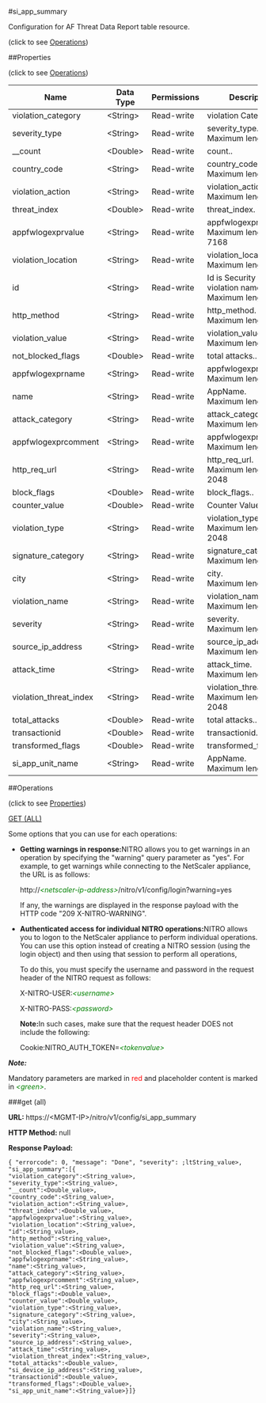 #si_app_summary



Configuration for AF Threat Data Report table resource.

<span>(click to see [Operations](#operations))</span>



##Properties 

<span>(click to see [Operations](#operations))</span>





<table><thead><tr><th>Name</th><th>Data Type</th><th>Permissions</th><th>Description</th></tr></thead><tbody><tr><td>violation_category</td><td>&lt;String></td><td>Read-write</td><td>violation Category..</td></tr><tr><td>severity_type</td><td>&lt;String></td><td>Read-write</td><td>severity_type.<br>Maximum length = 255</td></tr><tr><td>__count</td><td>&lt;Double></td><td>Read-write</td><td>count..</td></tr><tr><td>country_code</td><td>&lt;String></td><td>Read-write</td><td>country_code.<br>Maximum length = 255</td></tr><tr><td>violation_action</td><td>&lt;String></td><td>Read-write</td><td>violation_action.<br>Maximum length = 255</td></tr><tr><td>threat_index</td><td>&lt;Double></td><td>Read-write</td><td>threat_index.</td></tr><tr><td>appfwlogexprvalue</td><td>&lt;String></td><td>Read-write</td><td>appfwlogexprvalue.<br>Maximum length = 7168</td></tr><tr><td>violation_location</td><td>&lt;String></td><td>Read-write</td><td>violation_location.<br>Maximum length = 255</td></tr><tr><td>id</td><td>&lt;String></td><td>Read-write</td><td>Id is Security check violation name.<br>Maximum length = 255</td></tr><tr><td>http_method</td><td>&lt;String></td><td>Read-write</td><td>http_method.<br>Maximum length = 50</td></tr><tr><td>violation_value</td><td>&lt;String></td><td>Read-write</td><td>violation_value.<br>Maximum length = 255</td></tr><tr><td>not_blocked_flags</td><td>&lt;Double></td><td>Read-write</td><td>total attacks..</td></tr><tr><td>appfwlogexprname</td><td>&lt;String></td><td>Read-write</td><td>appfwlogexprname.<br>Maximum length = 512</td></tr><tr><td>name</td><td>&lt;String></td><td>Read-write</td><td>AppName.<br>Maximum length = 255</td></tr><tr><td>attack_category</td><td>&lt;String></td><td>Read-write</td><td>attack_category.<br>Maximum length = 255</td></tr><tr><td>appfwlogexprcomment</td><td>&lt;String></td><td>Read-write</td><td>appfwlogexprcomment.<br>Maximum length = 128</td></tr><tr><td>http_req_url</td><td>&lt;String></td><td>Read-write</td><td>http_req_url.<br>Maximum length = 2048</td></tr><tr><td>block_flags</td><td>&lt;Double></td><td>Read-write</td><td>block_flags..</td></tr><tr><td>counter_value</td><td>&lt;Double></td><td>Read-write</td><td>Counter Value.</td></tr><tr><td>violation_type</td><td>&lt;String></td><td>Read-write</td><td>violation_type.<br>Maximum length = 2048</td></tr><tr><td>signature_category</td><td>&lt;String></td><td>Read-write</td><td>signature_category.<br>Maximum length = 255</td></tr><tr><td>city</td><td>&lt;String></td><td>Read-write</td><td>city.<br>Maximum length = 255</td></tr><tr><td>violation_name</td><td>&lt;String></td><td>Read-write</td><td>violation_name.<br>Maximum length = 255</td></tr><tr><td>severity</td><td>&lt;String></td><td>Read-write</td><td>severity.<br>Maximum length = 255</td></tr><tr><td>source_ip_address</td><td>&lt;String></td><td>Read-write</td><td>source_ip_address.<br>Maximum length = 255</td></tr><tr><td>attack_time</td><td>&lt;String></td><td>Read-write</td><td>attack_time.<br>Maximum length = 255</td></tr><tr><td>violation_threat_index</td><td>&lt;String></td><td>Read-write</td><td>violation_threat_index.<br>Maximum length = 2048</td></tr><tr><td>total_attacks</td><td>&lt;Double></td><td>Read-write</td><td>total attacks..</td></tr><tr><td>transactionid</td><td>&lt;Double></td><td>Read-write</td><td>transactionid.</td></tr><tr><td>transformed_flags</td><td>&lt;Double></td><td>Read-write</td><td>transformed_flags..</td></tr><tr><td>si_app_unit_name</td><td>&lt;String></td><td>Read-write</td><td>AppName.<br>Maximum length = 255</td></tr></tbody></table>

##Operations 

<span>(click to see [Properties](#properties))</span>





[GET (ALL)](#get-all)





Some options that you can use for each operations:

<ul><li><p><b>Getting warnings in response:</b>NITRO allows you to get warnings in an operation by specifying the "warning" query parameter as "yes". For example, to get warnings while connecting to the NetScaler appliance, the URL is as follows:</p><p>http://<span style="color:green;font-style:italic;">&lt;netscaler-ip-address&gt;</span>/nitro/v1/config/login?warning=yes</p><p>If any, the warnings are displayed in the response payload with the HTTP code "209 X-NITRO-WARNING".</p></li><li><p><b>Authenticated access for individual NITRO operations:</b>NITRO allows you to logon to the NetScaler appliance to perform individual operations. You can use this option instead of creating a NITRO session (using the login object) and then using that session to perform all operations,</p><p>To do this, you must specify the username and password in the request header of the NITRO request as follows:</p><p>X-NITRO-USER:<span style="color:green;font-style:italic;">&lt;username&gt;</span></p><p>X-NITRO-PASS:<span style="color:green;font-style:italic;">&lt;password&gt;</span></p><p><b>Note:</b>In such cases, make sure that the request header DOES not include the following:</p><p>Cookie:NITRO_AUTH_TOKEN=<span style="color:green;font-style:italic;">&lt;tokenvalue&gt;</span></p></li></ul>







***Note:*** 

Mandatory parameters are marked in <span style="color:#FF0000;">red</span> and placeholder content is marked in <span style="color:green;font-style:italic">&lt;green&gt;</span>.



###get (all)







<b>URL: </b>https://&lt;MGMT-IP&gt;/nitro/v1/config/si_app_summary

<b>HTTP Method: </b>null

<b>Response Payload: </b>
```
{ "errorcode": 0, "message": "Done", "severity": ;ltString_value>, "si_app_summary":[{
"violation_category":<String_value>,
"severity_type":<String_value>,
"__count":<Double_value>,
"country_code":<String_value>,
"violation_action":<String_value>,
"threat_index":<Double_value>,
"appfwlogexprvalue":<String_value>,
"violation_location":<String_value>,
"id":<String_value>,
"http_method":<String_value>,
"violation_value":<String_value>,
"not_blocked_flags":<Double_value>,
"appfwlogexprname":<String_value>,
"name":<String_value>,
"attack_category":<String_value>,
"appfwlogexprcomment":<String_value>,
"http_req_url":<String_value>,
"block_flags":<Double_value>,
"counter_value":<Double_value>,
"violation_type":<String_value>,
"signature_category":<String_value>,
"city":<String_value>,
"violation_name":<String_value>,
"severity":<String_value>,
"source_ip_address":<String_value>,
"attack_time":<String_value>,
"violation_threat_index":<String_value>,
"total_attacks":<Double_value>,
"si_device_ip_address":<String_value>,
"transactionid":<Double_value>,
"transformed_flags":<Double_value>,
"si_app_unit_name":<String_value>}]}
```







